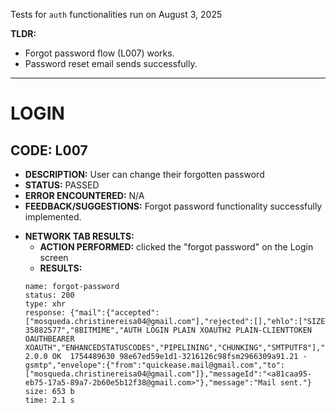 Tests for `auth` functionalities run on August 3, 2025

**TLDR:**

- Forgot password flow (L007) works.
- Password reset email sends successfully.

---

# LOGIN

## CODE: L007

- **DESCRIPTION:** User can change their forgotten password
- **STATUS:** PASSED
- **ERROR ENCOUNTERED:** N/A
- **FEEDBACK/SUGGESTIONS:** Forgot password functionality successfully implemented.

<!-- if necessary -->

- **NETWORK TAB RESULTS:**
  - **ACTION PERFORMED:** clicked the "forgot password" on the Login screen
  - **RESULTS:**
  ```
  name: forgot-password
  status: 200
  type: xhr
  response: {"mail":{"accepted":["mosqueda.christinereisa04@gmail.com"],"rejected":[],"ehlo":["SIZE 35882577","8BITMIME","AUTH LOGIN PLAIN XOAUTH2 PLAIN-CLIENTTOKEN OAUTHBEARER XOAUTH","ENHANCEDSTATUSCODES","PIPELINING","CHUNKING","SMTPUTF8"],"envelopeTime":604,"messageTime":658,"messageSize":3277,"response":"250 2.0.0 OK  1754489630 98e67ed59e1d1-3216126c98fsm2966309a91.21 - gsmtp","envelope":{"from":"quickease.mail@gmail.com","to":["mosqueda.christinereisa04@gmail.com"]},"messageId":"<a81caa95-eb75-17a5-89a7-2b60e5b12f38@gmail.com>"},"message":"Mail sent."}
  size: 653 b
  time: 2.1 s
  ```
